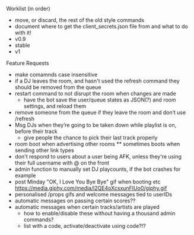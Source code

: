 Worklist (in order)
* move, or discard, the rest of the old style commands
* document where to get the client_secrets.json file from and what to do with it!
* v0.9
* stable
* v1

Feature Requests
* make comamnds case insensitive
* if a DJ leaves the room, and hasn't used the refresh command they should be removed from the queue
* restart command to not disrupt the room when changes are made
  * have the bot save the user/queue states as JSON(?) and room settings, and reload them
* remove someone from the queue if they leave the room and don’t use /refresh
* Msg DJs when they’re going to be taken down while playlist is on, before their track
  * give people the chance to pick their last track properly
* room boot when advertising other rooms
** sometimes boots when sending other link types
* don't respond to users about a user being AFK, unless they're using their full username with @ on the front
* admin function to manually set DJ playcounts, if the bot crashes for example
* post Minday "OK, I Love You Bye Bye" gif when booting etc
https://media.giphy.com/media/l2QE4oXcsxunFIUo0/giphy.gif
* personalised /props gifs and welcome messages tied to userIDs
* automatic messages on passing certain scores??
* automatic messages when certain tracks/artists are played
  * how to enable/disable these without having a thousand admin commands?
  * list with a code, activate/deactivate using code?!?
